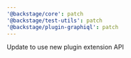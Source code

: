 ```yaml
---
'@backstage/core': patch
'@backstage/test-utils': patch
'@backstage/plugin-graphiql': patch
---
```


Update to use new plugin extension API
